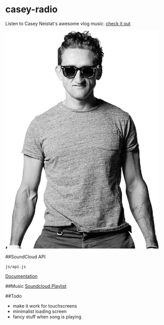 # casey-radio
Listen to Casey Neistat's awesome vlog music:
[check it out](http://raphii97.github.io/casey-radio)

![Casey](https://github.com/raphii97/casey-radio/blob/master/img/casey.png "Dollar Pizza!")

##SoundCloud API
```
js/api.js
```
[Documentation](https://developers.soundcloud.com/docs/api/html5-widget)

##Music
[Soundcloud Playlist](https://soundcloud.com/sondre-foslien/sets/casey-niestat)

##Todo
* make it work for touchscreens
* minimalist loading screen
* fancy stuff when song is playing
